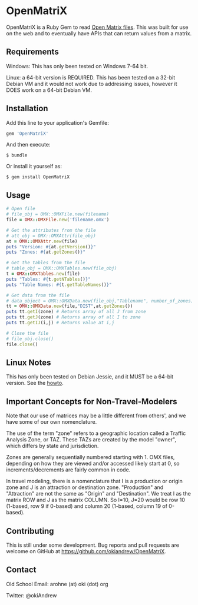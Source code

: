 # OpenMatriX

OpenMatriX is a Ruby Gem to read [Open Matrix files](https://sites.google.com/site/openmodeldata/). This was built for use on the web and to eventually have APIs that can return values from a matrix.

## Requirements

Windows: This has only been tested on Windows 7-64 bit.

Linux: a 64-bit version is REQUIRED.  This has been tested on a 32-bit Debian VM
and it would not work due to addressing issues, however it DOES work on a 64-bit
Debian VM.

## Installation

Add this line to your application's Gemfile:

```ruby
gem 'OpenMatriX'
```

And then execute:

    $ bundle

Or install it yourself as:

    $ gem install OpenMatriX

## Usage

```ruby
# Open file
# file_obj = OMX::OMXFile.new(filename)
file = OMX::OMXFile.new('filename.omx')

# Get the attributes from the file
# att_obj = OMX::OMXAttr(file_obj)
at = OMX::OMXAttr.new(file)
puts "Version: #{at.getVersion()}"
puts "Zones: #{at.getZones()}"

# Get the tables from the file
# table_obj = OMX::OMXTables.new(file_obj)
t = OMX::OMXTables.new(file)
puts "Tables: #{t.getNTables()}"
puts "Table Names: #{t.getTableNames()}"

# Get data from the file
# data_object = OMX::OMXData.new(file_obj,"Tablename", number_of_zones)
tt = OMX::OMXData.new(file,"DIST",at.getZones())
puts tt.getI(zone) # Returns array of all J from zone
puts tt.getJ(zone) # Returns array of all I to zone
puts tt.getIJ(i,j) # Returns value at i,j

# Close the file
# file_obj.close()
file.close()
```

## Linux Notes

This has only been tested on Debian Jessie, and it MUST be a 64-bit version.  See
the [howto](Debian-HOWTO.md).

## Important Concepts for Non-Travel-Modelers

Note that our use of matrices may be a little different from others', and we
have some of our own nomenclature.

The use of the term "zone" refers to a geographic location called a Traffic
Analysis Zone, or TAZ.  These TAZs are created by the model "owner", which
differs by state and jurisdiction.

Zones are generally sequentially numbered starting with 1.  OMX files, depending
on how they are viewed and/or accessed likely start at 0, so increments/decrements
are fairly common in code.

In travel modeling, there is a nomenclature that I is a production or origin
zone and J is an attraction or destination zone.  "Production" and "Attraction"
are not the same as "Origin" and "Destination".  We treat I as the matrix ROW and
J as the matrix COLUMN.  So I=10, J=20 would be row 10 (1-based, row 9 if 0-based)
and column 20 (1-based, column 19 of 0-based).

## Contributing

This is still under some development.  Bug reports and pull requests are welcome on GitHub at https://github.com/okiandrew/OpenMatriX.  

## Contact

Old School Email: arohne (at) oki (dot) org

Twitter: @okiAndrew
